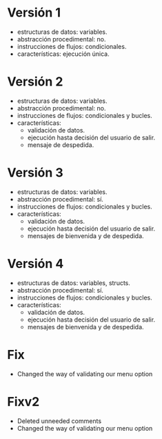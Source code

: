 # Versión 1
+ estructuras de datos: variables.
+ abstracción procedimental: no.
+ instrucciones de flujos: condicionales.
+ características: ejecución única.

# Versión 2
+ estructuras de datos: variables.
+ abstracción procedimental: no.
+ instrucciones de flujos: condicionales y bucles.
+ características: 
  + validación de datos.
  + ejecución hasta decisión del usuario de salir.
  + mensaje de despedida.

# Versión 3
+ estructuras de datos: variables.
+ abstracción procedimental: sí.
+ instrucciones de flujos: condicionales y bucles.
+ características:
    + validación de datos.
    + ejecución hasta decisión del usuario de salir.
    + mensajes de bienvenida y de despedida.

# Versión 4
+ estructuras de datos: variables, structs.
+ abstracción procedimental: sí.
+ instrucciones de flujos: condicionales y bucles.
+ características:
    + validación de datos.
    + ejecución hasta decisión del usuario de salir.
    + mensajes de bienvenida y de despedida.

# Fix
+ Changed the way of validating our menu option

# Fixv2
+ Deleted unneeded comments
+ Changed the way of validating our menu option
 